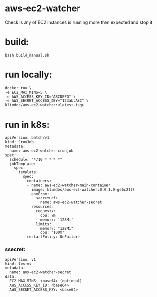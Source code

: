 # aws-ec2-watcher
Check is any of EC2 instances is running more then expected and stop it

# build:
```
bash build_manual.sh
```



# run locally:
```
docker run \
-e EC2_MAX_MINS=5 \
-e AWS_ACCESS_KEY_ID="ABCDEFG" \
-e AWS_SECRET_ACCESS_KEY="123abcABC" \
klimdos/aws-ec2-watcher:<latest-tag>

```

# run in k8s:

```
apiVersion: batch/v1
kind: CronJob
metadata:
  name: aws-ec2-watcher-cronjob
spec:
  schedule: "*/10 * * * *"
  jobTemplate:
    spec:
      template:
        spec:
          containers:
          - name: aws-ec2-watcher-main-container
            image: klimdos/aws-ec2-watcher:0.0.1.0-ge6c2f17
            envFrom:
            - secretRef:
                name: aws-ec2-watcher-secret
            resources:
              requests:
                cpu: 5m
                memory: '128Mi'
              limits:
                memory: "128Mi"
                cpu: "100m"
          restartPolicy: OnFailure

```

### ssecret:

```
apiVersion: v1
kind: Secret
metadata:
  name: aws-ec2-watcher-secret
data:
  EC2_MAX_MINS: <base64> (optional)
  AWS_ACCESS_KEY_ID: <base64>
  AWS_SECRET_ACCESS_KEY: <base64>
```